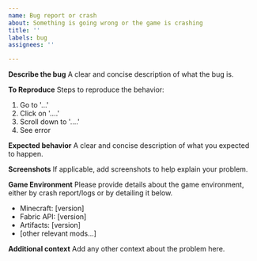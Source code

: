 ```yaml
---
name: Bug report or crash
about: Something is going wrong or the game is crashing
title: ''
labels: bug
assignees: ''

---
```


**Describe the bug**
A clear and concise description of what the bug is.

**To Reproduce**
Steps to reproduce the behavior:
1. Go to '...'
2. Click on '....'
3. Scroll down to '....'
4. See error

**Expected behavior**
A clear and concise description of what you expected to happen.

**Screenshots**
If applicable, add screenshots to help explain your problem.

**Game Environment**
Please provide details about the game environment, either by crash report/logs or by detailing it below.
 - Minecraft: [version]
 - Fabric API: [version]
 - Artifacts: [version]
- [other relevant mods...]

**Additional context**
Add any other context about the problem here.
